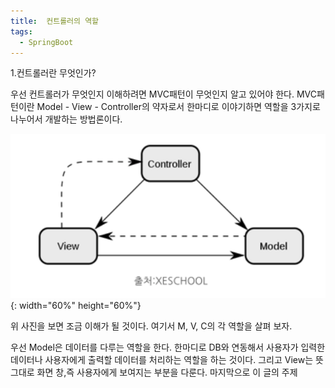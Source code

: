 ```yaml
---
title:  컨트롤러의 역할
tags:
  - SpringBoot
---
```


1.컨트롤러란 무엇인가?

우선 컨트롤러가 무엇인지 이해하려면 MVC패턴이 무엇인지 알고 있어야 한다. MVC패턴이란 Model - View - Controller의 약자로서 한마디로 이야기하면 역할을 3가지로 나누어서 개발하는 방법론이다.

![](\image\MvcPattern.png){: width="60%" height="60%"}

위 사진을 보면 조금 이해가 될 것이다. 여기서 M, V, C의 각 역할을 살펴 보자.

우선 Model은 데이터를 다루는 역할을 한다. 한마디로 DB와 연동해서 사용자가 입력한 데이터나 사용자에게 출력할 데이터를 처리하는 역할을 하는 것이다.
그리고 View는 뜻 그대로 화면 창,즉 사용자에게 보여지는 부분을 다룬다.
마지막으로 이 글의 주제
